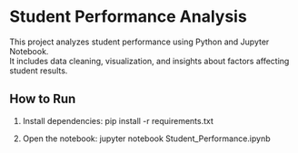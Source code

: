 # Student Performance Analysis

This project analyzes student performance using Python and Jupyter Notebook.  
It includes data cleaning, visualization, and insights about factors affecting student results.

## How to Run
1. Install dependencies:
pip install -r requirements.txt

2. Open the notebook:
jupyter notebook Student_Performance.ipynb
